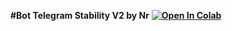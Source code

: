 **#Bot Telegram Stability V2 by Nr**
**[![Open In Colab](https://colab.research.google.com/assets/colab-badge.svg)](https://colab.research.google.com/github/nguyen-nora/telegram-images-stability-AI-v2/blob/main/telegram_colab.ipynb)**
